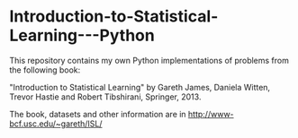 # Introduction-to-Statistical-Learning---Python

This repository contains my own Python implementations of problems from the following book:

"Introduction to Statistical Learning" by Gareth James, Daniela Witten, Trevor Hastie and Robert Tibshirani, Springer, 2013.

The book, datasets and other information are in http://www-bcf.usc.edu/~gareth/ISL/ 
